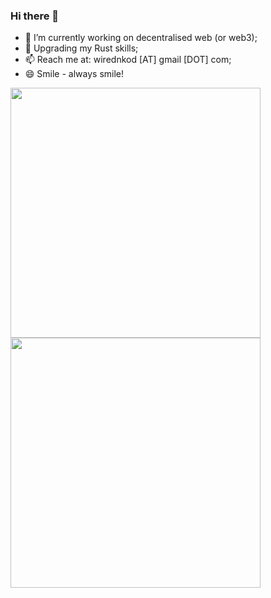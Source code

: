 ### Hi there 👋

- 🔭 I’m currently working on decentralised web (or web3);
- 🦀 Upgrading my Rust skills;
- 📫 Reach me at: wirednkod [AT] gmail [DOT] com;
- 😄 Smile - always smile!

<a href="https://github.com/anuraghazra/github-readme-stats">
  <img width=400 src='https://github-readme-stats.vercel.app/api?username=wirednkod&theme=dracula&show_icons=true&hide_border=true&count_private=true' />
</a>
<a href="https://github.com/anuraghazra/convoychat">
  <img width=400 src='https://github-readme-streak-stats.herokuapp.com/?user=wirednkod&theme=dracula&hide_border=true' />
</a>

<!--

**wirednkod/wirednkod** is a ✨ _special_ ✨ repository because its `README.md` (this file) appears on your GitHub profile.

Here are some ideas to get you started:

- 🔭 I’m currently working ...
- 🌱 I’m currently learning ...
- 👯 I’m looking to collaborate on ...
- 🤔 I’m looking for help with ...
- 💬 Ask me about ...
- 📫 How to reach me: ...
- 😄 Pronouns: ...
- ⚡ Fun fact: ...

<p>
  <a href="#"><img src="https://img.shields.io/badge/Javascript-Biased-_.svg?logo=javascript"></a>
  <a href="#"><img src="https://img.shields.io/badge/Typescript-Enthusiast-_.svg?logo=typescript"></a>
  <a href="#"><img src="https://img.shields.io/badge/React-Advocate-_.svg?logo=react"></a>
</p>
<p>
  <a href="https://twitter.com/wirednkod"><img alt="Twitter" src="https://img.shields.io/twitter/url?style=social"></a>
  <a href="https://www.linkedin.com/in/nikolaoskontakis/"><img src="https://img.shields.io/badge/LinkedIn--_.svg?style=social&logo=linkedin" alt="LinkedIn"></a>
</p>
-->
